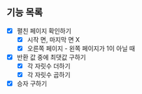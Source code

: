 ## 기능 목록
- [X] 펼친 페이지 확인하기
  - [X] 시작 면, 마지막 면 X
  - [X] 오른쪽 페이지 - 왼쪽 페이지가 1이 아닐 때
- [X] 반환 값 중에 최댓값 구하기
  - [X] 각 자릿수 더하기
  - [X] 각 자릿수 곱하기
- [X] 승자 구하기
